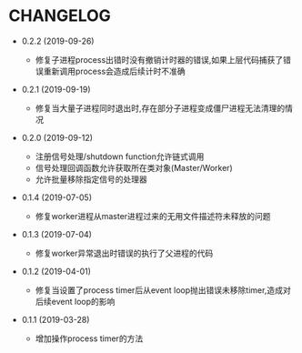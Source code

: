 # CHANGELOG

* 0.2.2 (2019-09-26)
    * 修复子进程process出错时没有撤销计时器的错误,如果上层代码捕获了错误重新调用process会造成后续计时不准确

* 0.2.1 (2019-09-19)
    * 修复当大量子进程同时退出时,存在部分子进程变成僵尸进程无法清理的情况

* 0.2.0 (2019-09-12)
    * 注册信号处理/shutdown function允许链式调用
    * 信号处理回调函数允许获取所在类对象(Master/Worker)
    * 允许批量移除指定信号的处理器

* 0.1.4 (2019-07-05)
    * 修复worker进程从master进程过来的无用文件描述符未释放的问题

* 0.1.3 (2019-07-04)
    * 修复worker异常退出时错误的执行了父进程的代码

* 0.1.2 (2019-04-01)
    * 修复当设置了process timer后从event loop抛出错误未移除timer,造成对后续event loop的影响

* 0.1.1 (2019-03-28)
    * 增加操作process timer的方法
